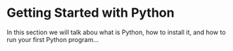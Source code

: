 # Getting Started with Python

In this section we will talk abou what is Python, how to install it, and how to run your first Python program...